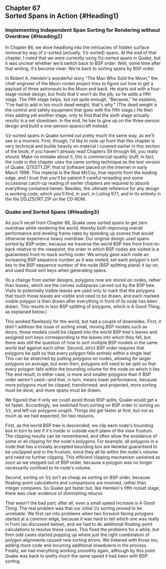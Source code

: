 Chapter 67\
 Sorted Spans in Action {#Heading1}
-----------------------

### Implementing Independent Span Sorting for Rendering without Overdraw {#Heading2}

In Chapter 66, we dove headlong into the intricacies of hidden surface
removal by way of z-sorted (actually, 1/z-sorted) spans. At the end of
that chapter, I noted that we were currently using 1/z-sorted spans in
Quake, but it was unclear whether we'd switch back to BSP order. Well,
some time after that writing, it's become clear: We're back to sorting
spans by BSP order.

In Robert A. Heinlein's wonderful story "The Man Who Sold the Moon," the
chief engineer of the Moon rocket project tries to figure out how to get
a payload of three astronauts to the Moon and back. He starts out with a
four-stage rocket design, but finds that it won't do the job, so he adds
a fifth stage. The fifth stage helps, but not quite enough, "Because,"
he explains, "I've had to add in too much dead weight, that's why." (The
dead weight is the control and safety equipment that goes with the fifth
stage.) He then tries adding yet another stage, only to find that the
sixth stage actually results in a net slowdown. In the end, he has to
give up on the three-person design and build a one-person spacecraft
instead.

1/z-sorted spans in Quake turned out pretty much the same way, as we'll
see in a moment. First, though, I'd like to note up front that this
chapter is very technical and builds heavily on material I covered
earlier in this section of the book; if you haven't already read
Chapters 59 through 66, you really should. Make no mistake about it,
this is commercial-quality stuff; in fact, the code in this chapter uses
the same sorting technique as the test version of Quake, QTEST1.ZIP,
that id Software placed on the Internet in early March 1996. This
material is the Real McCoy, true reports from the leading edge, and I
trust that you'll be patient if careful rereading and some occasional
catch-up reading of earlier chapters are required to absorb everything
contained herein. Besides, the ultimate reference for any design is
working code, which you'll find, in part, in Listing 67.1, and in its
entirety in the file DDJZSORT.ZIP on the CD-ROM.

### Quake and Sorted Spans {#Heading3}

As you'll recall from Chapter 66, Quake uses sorted spans to get zero
overdraw while rendering the world, thereby both improving overall
performance and leveling frame rates by speeding up scenes that would
otherwise experience heavy overdraw. Our original design used spans
sorted by BSP order; because we traverse the world BSP tree from
front-to-back relative to the viewpoint, the order in which BSP nodes
are visited is a guaranteed front-to-back sorting order. We simply gave
each node an increasing BSP sequence number as it was visited, set each
polygon's sort key to the BSP sequence number of the node (BSP splitting
plane) it lay on, and used those sort keys when generating spans.

(In a change from earlier designs, polygons now are stored on nodes,
rather than leaves, which are the convex subspaces carved out by the BSP
tree. Visits to potentially visible leaves are used only to mark that
the polygons that touch those leaves are visible and need to be drawn,
and each marked-visible polygon is then drawn after everything in front
of its node has been drawn. This results in less BSP splitting of
polygons, which is A Good Thing, as explained below.)

This worked flawlessly for the world, but had a couple of downsides.
First, it didn't address the issue of sorting small, moving BSP models
such as doors; those models could be clipped into the world BSP tree's
leaves and assigned sort keys corresponding to the leaves into which
they fell, but there was still the question of how to sort multiple BSP
models in the same world leaf against each other. Second, strict BSP
order requires that polygons be split so that every polygon falls
entirely within a single leaf. This can be stretched by putting polygons
on nodes, allowing for larger polygons on average, but even then,
polygons still need to be split so that every polygon falls within the
bounding volume for the node on which it lies. The end result, in either
case, is more and smaller polygons than if BSP order weren't used—and
that, in turn, means lower performance, because more polygons must be
clipped, transformed, and projected, more sorting must be done, and more
spans must be drawn.

We figured that if only we could avoid those BSP splits, Quake would get
a lot faster. Accordingly, we switched from sorting on BSP order to
sorting on 1/z, and left our polygons unsplit. Things did get faster at
first, but not as much as we had expected, for two reasons.

First, as the world BSP tree is descended, we clip each node's bounding
box in turn to see if it's inside or outside each plane of the view
frustum. The clipping results can be remembered, and often allow the
avoidance of some or all clipping for the node's polygons. For example,
all polygons in a node that has a trivially accepted bounding box are
likewise guaranteed to be unclipped and in the frustum, since they all
lie within the node's volume and need no further clipping. This
efficient clipping mechanism vanished as soon as we stepped out of BSP
order, because a polygon was no longer necessarily confined to its
node's volume.

Second, sorting on 1/z isn't as cheap as sorting on BSP order, because
floating-point calculations and comparisons are involved, rather than
integer compares. So Quake got faster but, like Heinlein's fifth rocket
stage, there was clear evidence of diminishing returns.

That wasn't the bad part; after all, even a small speed increase is A
Good Thing. The real problem was that our initial 1/z sorting proved to
be unreliable. We first ran into problems when two forward-facing
polygons started at a common edge, because it was hard to tell which one
was really in front (as discussed below), and we had to do additional
floating-point calculations to resolve these cases. This fixed the
problems for a while, but then odd cases started popping up where just
the right combination of polygon alignments caused new sorting errors.
We tinkered with those too, adding more code and incurring additional
slowdowns in the process. Finally, we had everything working smoothly
again, although by this point Quake was back to pretty much the same
speed it had been with BSP sorting.
